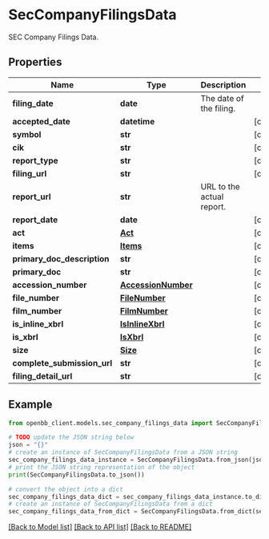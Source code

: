 # SecCompanyFilingsData

SEC Company Filings Data.

## Properties

Name | Type | Description | Notes
------------ | ------------- | ------------- | -------------
**filing_date** | **date** | The date of the filing. | 
**accepted_date** | **datetime** |  | [optional] 
**symbol** | **str** |  | [optional] 
**cik** | **str** |  | [optional] 
**report_type** | **str** |  | [optional] 
**filing_url** | **str** |  | [optional] 
**report_url** | **str** | URL to the actual report. | 
**report_date** | **date** |  | [optional] 
**act** | [**Act**](Act.md) |  | [optional] 
**items** | [**Items**](Items.md) |  | [optional] 
**primary_doc_description** | **str** |  | [optional] 
**primary_doc** | **str** |  | [optional] 
**accession_number** | [**AccessionNumber**](AccessionNumber.md) |  | [optional] 
**file_number** | [**FileNumber**](FileNumber.md) |  | [optional] 
**film_number** | [**FilmNumber**](FilmNumber.md) |  | [optional] 
**is_inline_xbrl** | [**IsInlineXbrl**](IsInlineXbrl.md) |  | [optional] 
**is_xbrl** | [**IsXbrl**](IsXbrl.md) |  | [optional] 
**size** | [**Size**](Size.md) |  | [optional] 
**complete_submission_url** | **str** |  | [optional] 
**filing_detail_url** | **str** |  | [optional] 

## Example

```python
from openbb_client.models.sec_company_filings_data import SecCompanyFilingsData

# TODO update the JSON string below
json = "{}"
# create an instance of SecCompanyFilingsData from a JSON string
sec_company_filings_data_instance = SecCompanyFilingsData.from_json(json)
# print the JSON string representation of the object
print(SecCompanyFilingsData.to_json())

# convert the object into a dict
sec_company_filings_data_dict = sec_company_filings_data_instance.to_dict()
# create an instance of SecCompanyFilingsData from a dict
sec_company_filings_data_from_dict = SecCompanyFilingsData.from_dict(sec_company_filings_data_dict)
```
[[Back to Model list]](../README.md#documentation-for-models) [[Back to API list]](../README.md#documentation-for-api-endpoints) [[Back to README]](../README.md)


